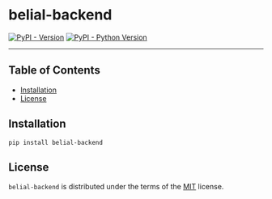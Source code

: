 # belial-backend

[![PyPI - Version](https://img.shields.io/pypi/v/belial-backend.svg)](https://pypi.org/project/belial-backend)
[![PyPI - Python Version](https://img.shields.io/pypi/pyversions/belial-backend.svg)](https://pypi.org/project/belial-backend)

-----

## Table of Contents

- [Installation](#installation)
- [License](#license)

## Installation

```console
pip install belial-backend
```

## License

`belial-backend` is distributed under the terms of the [MIT](https://spdx.org/licenses/MIT.html) license.
